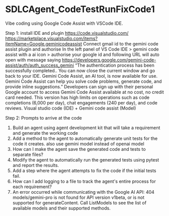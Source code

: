 # SDLCAgent_CodeTestRunFixCode1

Vibe coding using Google Code Assist with VSCode IDE. 

Step 1: 
install IDE and plugin 
https://code.visualstudio.com/
https://marketplace.visualstudio.com/items?itemName=Google.geminicodeassist
Connect gmail id to the gemini code assist plugin and authorise 
In the left panel of VS Code IDE > gemini code assist with a ai icon > authorise your google id and following URL will auto open with message saying
https://developers.google.com/gemini-code-assist/auth/auth_success_gemini
“The authentication process has been successfully completed.. You can now close the current window and go back to your IDE. Gemini Code Assist, an AI tool, is now available for use. Gemini Code Assist can help you solve code problems, generate code, and provide inline suggestions.”
Developers can sign up with their personal Google account to access Gemini Code Assist available at no cost, no credit card needed. This version has high limits on operations such as code completions (6,000 per day), chat engagements (240 per day), and code reviews. 
Visual studio code (IDE) + Gemini code assist (Model) 

Step 2: Prompts to arrive at the code
1. Build an agent using agent development kit that will take a requirement and generate the working code
2. Add a method to the agent to automatically generate unit tests for the code it creates. also use gemini model instead of openai model
3. How can I make the agent save the generated code and tests to separate files?
4. Modify the agent to automatically run the generated tests using pytest and report the results.
5. Add a step where the agent attempts to fix the code if the initial tests fail.
6. How can I add logging to a file to track the agent's entire process for each requirement?
7. An error occurred while communicating with the Google AI API: 404 models/gemini-pro is not found for API version v1beta, or is not supported for generateContent. Call ListModels to see the list of available models and their supported methods.
